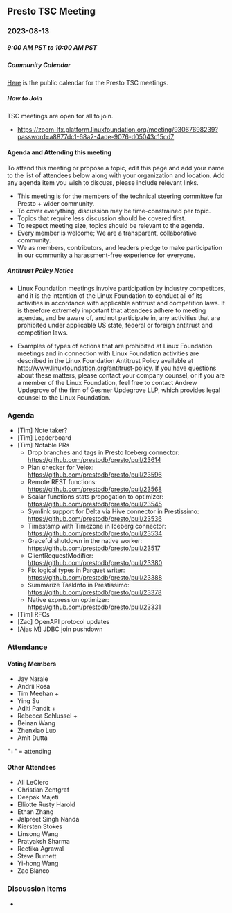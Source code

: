 ## Presto TSC Meeting

### 2023-08-13
##### 9:00 AM PST to 10:00 AM PST

##### Community Calendar

[Here](https://calendar.google.com/calendar/embed?src=linuxfoundation.org_vrjlva5b0u73ps75fvnv5sasi4%40group.calendar.google.com&ctz=America%2FChicago) is the public calendar for the Presto TSC meetings.

##### How to Join

TSC meetings are open for all to join.

* https://zoom-lfx.platform.linuxfoundation.org/meeting/93067698239?password=a8877dc1-68a2-4ade-9076-d05043c15cd7

#### Agenda and Attending this meeting

To attend this meeting or propose a topic, edit this page and add your name to the list of attendees below along with your organization and location. Add any agenda item you wish to discuss, please include relevant links.

* This meeting is for the members of the technical steering committee for Presto + wider community.
* To cover everything, discussion may be time-constrained per topic.
* Topics that require less discussion should be covered first.
* To respect meeting size, topics should be relevant to the agenda.
* Every member is welcome; We are a transparent, collaborative community.
* We as members, contributors, and leaders pledge to make participation in our community a harassment-free experience for everyone.

##### Antitrust Policy Notice

* Linux Foundation meetings involve participation by industry competitors, and it is the intention of the Linux Foundation to conduct all of its activities in accordance with applicable antitrust and competition laws. It is therefore extremely important that attendees adhere to meeting agendas, and be aware of, and not participate in, any activities that are prohibited under applicable US state, federal or foreign antitrust and competition laws.

* Examples of types of actions that are prohibited at Linux Foundation meetings and in connection with Linux Foundation activities are described in the Linux Foundation Antitrust Policy available at http://www.linuxfoundation.org/antitrust-policy. If you have questions about these matters, please contact your company counsel, or if you are a member of the Linux Foundation, feel free to contact Andrew Updegrove of the firm of Gesmer Updegrove LLP, which provides legal counsel to the Linux Foundation.

### Agenda

* [Tim] Note taker?
* [Tim] Leaderboard
* [Tim] Notable PRs
  * Drop branches and tags in Presto Iceberg connector: https://github.com/prestodb/presto/pull/23614
  * Plan checker for Velox: https://github.com/prestodb/presto/pull/23596
  * Remote REST functions: https://github.com/prestodb/presto/pull/23568
  * Scalar functions stats propogation to optimizer: https://github.com/prestodb/presto/pull/23545
  * Symlink support for Delta via Hive connector in Prestissimo: https://github.com/prestodb/presto/pull/23536
  * Timestamp with Timezone in Iceberg connector: https://github.com/prestodb/presto/pull/23534
  * Graceful shutdown in the native worker: https://github.com/prestodb/presto/pull/23517
  * ClientRequestModifier: https://github.com/prestodb/presto/pull/23380
  * Fix logical types in Parquet writer: https://github.com/prestodb/presto/pull/23388
  * Summarize TaskInfo in Prestissimo: https://github.com/prestodb/presto/pull/23378
  * Native expression optimizer: https://github.com/prestodb/presto/pull/23331
* [Tim] RFCs
* [Zac] OpenAPI protocol updates
* [Ajas M] JDBC join pushdown

### Attendance


#### Voting Members

* Jay Narale
* Andrii Rosa 
* Tim Meehan +
* Ying Su 
* Aditi Pandit +
* Rebecca Schlussel +
* Beinan Wang 
* Zhenxiao Luo
* Amit Dutta 

"+" = attending


#### Other Attendees

* Ali LeClerc
* Christian Zentgraf
* Deepak Majeti
* Elliotte Rusty Harold
* Ethan Zhang
* Jalpreet Singh Nanda
* Kiersten Stokes
* Linsong Wang
* Pratyaksh Sharma
* Reetika Agrawal
* Steve Burnett
* Yi-hong Wang
* Zac Blanco

### Discussion Items

- 
